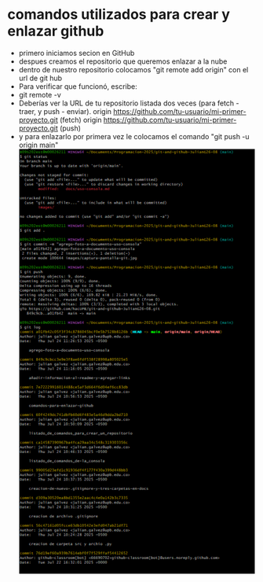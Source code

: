 # comandos utilizados para crear y enlazar github

- primero iniciamos secion en GitHub
- despues creamos el repositorio que queremos enlazar a la nube
- dentro de nuestro repositorio colocamos "git remote add origin" con el url de git hub
- Para verificar que funcionó, escribe:
- git remote -v
​
- Deberías ver la URL de tu repositorio listada dos veces (para fetch - traer, y push - enviar).
origin  https://github.com/tu-usuario/mi-primer-proyecto.git (fetch)
origin  https://github.com/tu-usuario/mi-primer-proyecto.git (push)
- y para enlazarlo por primera vez le colocamos el comando "git push -u origin main"  
![link a imagen](../images/Captura%20de%20pantalla%202025-07-24%20112856.png) 
